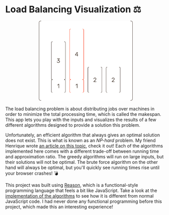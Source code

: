 # Load Balancing Visualization ⚖️

<div align="center">
  <a href="https://algo-vis.vercel.app/">
    <img alt="Visualization of the computed solution to the load balancing problem" src="https://raw.githubusercontent.com/nimobeeren/algo-vis/master/assets/screenshot.png" height="250px" />
  </a>
</div>


The load balancing problem is about distributing jobs over machines in order to minimize the total processing time, which is called the makespan. This app lets you play with the inputs and visualizes the results of a few different algorithms designed to provide a solution this problem.

Unfortunately, an efficient algorithm that always gives an optimal solution does not exist. This is what is known as an *NP-hard* problem. My friend Henrique wrote [an article on this topic](https://hacdias.com/articles/2020/09/take-approximation-algorithms/), check it out! Each of the algorithms implemented here comes with a different trade-off between running time and approximation ratio. The greedy algorithms will run on large inputs, but their solutions will not be optimal. The brute force algorithm on the other hand will always be optimal, but you'll quickly see running times rise until your browser crashes! 💣

This project was built using [Reason](https://reasonml.github.io/), which is a functional-style programming language that feels a bit like JavaScript. Take a look at the [implementation of the algorithms](https://github.com/nimobeeren/algo-vis/blob/master/src/LoadBalancing.re) to see how it is different from normal JavaScript code. I had never done any functional programming before this project, which made this an interesting experience!
